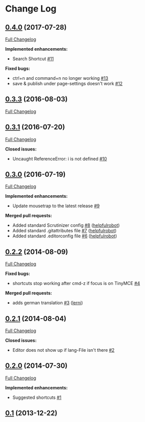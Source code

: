 # Change Log

## [0.4.0](https://github.com/UndefinedOffset/silverstripe-keyboardshortcuts/tree/0.4.0) (2017-07-28)
[Full Changelog](https://github.com/UndefinedOffset/silverstripe-keyboardshortcuts/compare/0.3.3...0.4.0)

**Implemented enhancements:**

- Search Shortcut [\#11](https://github.com/UndefinedOffset/silverstripe-keyboardshortcuts/issues/11)

**Fixed bugs:**

- ctrl+n and command+n no longer working [\#13](https://github.com/UndefinedOffset/silverstripe-keyboardshortcuts/issues/13)
- save & publish under page-settings doesn't work [\#12](https://github.com/UndefinedOffset/silverstripe-keyboardshortcuts/issues/12)

## [0.3.3](https://github.com/UndefinedOffset/silverstripe-keyboardshortcuts/tree/0.3.3) (2016-08-03)
[Full Changelog](https://github.com/UndefinedOffset/silverstripe-keyboardshortcuts/compare/0.3.1...0.3.3)

## [0.3.1](https://github.com/UndefinedOffset/silverstripe-keyboardshortcuts/tree/0.3.1) (2016-07-20)
[Full Changelog](https://github.com/UndefinedOffset/silverstripe-keyboardshortcuts/compare/0.3.0...0.3.1)

**Closed issues:**

- Uncaught ReferenceError: i is not defined [\#10](https://github.com/UndefinedOffset/silverstripe-keyboardshortcuts/issues/10)

## [0.3.0](https://github.com/UndefinedOffset/silverstripe-keyboardshortcuts/tree/0.3.0) (2016-07-19)
[Full Changelog](https://github.com/UndefinedOffset/silverstripe-keyboardshortcuts/compare/0.2.2...0.3.0)

**Implemented enhancements:**

- Update mousetrap to the latest release [\#9](https://github.com/UndefinedOffset/silverstripe-keyboardshortcuts/issues/9)

**Merged pull requests:**

- Added standard Scrutinizer config [\#8](https://github.com/UndefinedOffset/silverstripe-keyboardshortcuts/pull/8) ([helpfulrobot](https://github.com/helpfulrobot))
- Added standard .gitattributes file [\#7](https://github.com/UndefinedOffset/silverstripe-keyboardshortcuts/pull/7) ([helpfulrobot](https://github.com/helpfulrobot))
- Added standard .editorconfig file [\#6](https://github.com/UndefinedOffset/silverstripe-keyboardshortcuts/pull/6) ([helpfulrobot](https://github.com/helpfulrobot))

## [0.2.2](https://github.com/UndefinedOffset/silverstripe-keyboardshortcuts/tree/0.2.2) (2014-08-09)
[Full Changelog](https://github.com/UndefinedOffset/silverstripe-keyboardshortcuts/compare/0.2.1...0.2.2)

**Fixed bugs:**

- shortcuts stop working after cmd-z if focus is on TinyMCE [\#4](https://github.com/UndefinedOffset/silverstripe-keyboardshortcuts/issues/4)

**Merged pull requests:**

- adds german translation [\#3](https://github.com/UndefinedOffset/silverstripe-keyboardshortcuts/pull/3) ([lerni](https://github.com/lerni))

## [0.2.1](https://github.com/UndefinedOffset/silverstripe-keyboardshortcuts/tree/0.2.1) (2014-08-04)
[Full Changelog](https://github.com/UndefinedOffset/silverstripe-keyboardshortcuts/compare/0.2.0...0.2.1)

**Closed issues:**

- Editor does not show up if lang-File isn't there [\#2](https://github.com/UndefinedOffset/silverstripe-keyboardshortcuts/issues/2)

## [0.2.0](https://github.com/UndefinedOffset/silverstripe-keyboardshortcuts/tree/0.2.0) (2014-07-30)
[Full Changelog](https://github.com/UndefinedOffset/silverstripe-keyboardshortcuts/compare/0.1...0.2.0)

**Implemented enhancements:**

- Suggested shortcuts [\#1](https://github.com/UndefinedOffset/silverstripe-keyboardshortcuts/issues/1)

## [0.1](https://github.com/UndefinedOffset/silverstripe-keyboardshortcuts/tree/0.1) (2013-12-22)
